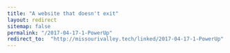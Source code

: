 ```yaml
---
title: "A website that doesn't exit"
layout: redirect
sitemap: false
permalink: "/2017-04-17-1-PowerUp"
redirect_to:  "http://missourivalley.tech/linked/2017-04-17-1-PowerUp"
---
```

